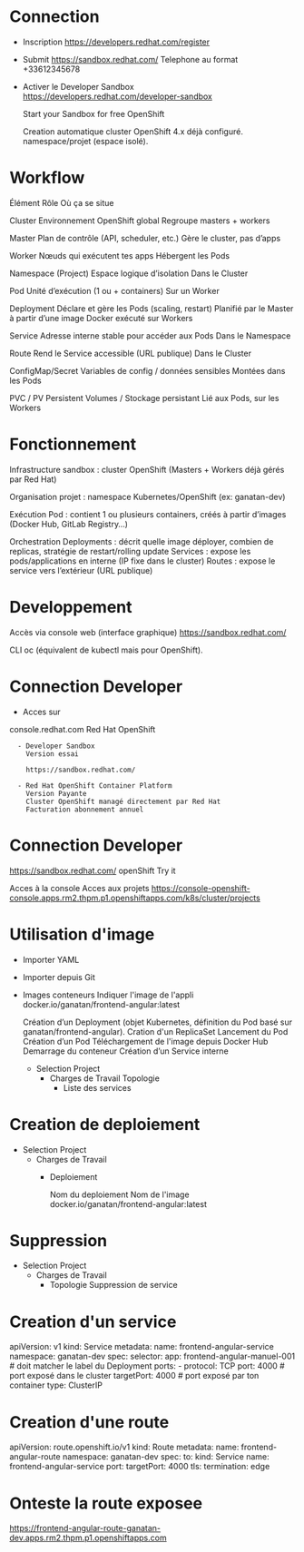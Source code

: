 # Connection
  - Inscription
    https://developers.redhat.com/register

  - Submit
    https://sandbox.redhat.com/
    Telephone au format    
      +33612345678

  - Activer le Developer Sandbox    
    https://developers.redhat.com/developer-sandbox

    Start your Sandbox for free
      OpenShift

    Creation automatique
      cluster OpenShift 4.x déjà configuré.
      namespace/projet (espace isolé).

# Workflow
  Élément	          Rôle	                                          Où ça se situe
  
  Cluster	          Environnement OpenShift global	                Regroupe masters + workers

  Master	          Plan de contrôle (API, scheduler, etc.)	        Gère le cluster, pas d’apps

  Worker	          Nœuds qui exécutent tes apps	                  Hébergent les Pods

  Namespace         (Project)	Espace logique d’isolation            Dans le Cluster

  Pod	              Unité d’exécution (1 ou + containers)	          Sur un Worker

  Deployment	      Déclare et gère les Pods (scaling, restart)     Planifié par le Master
                    à partir d’une image Docker                     exécuté sur Workers
                                
  Service	          Adresse interne stable pour accéder aux Pods	  Dans le Namespace
  
  Route	            Rend le Service accessible (URL publique)	      Dans le Cluster
  
  ConfigMap/Secret	Variables de config / données sensibles	        Montées dans les Pods
  
  PVC / PV	        Persistent Volumes / Stockage persistant	      Lié aux Pods,
                                                                    sur les Workers

# Fonctionnement
Infrastructure
  sandbox     : cluster OpenShift (Masters + Workers déjà gérés par Red Hat)

Organisation
  projet      : namespace Kubernetes/OpenShift (ex: ganatan-dev)

Exécution
  Pod         : contient 1 ou plusieurs containers, créés à partir d’images (Docker Hub, GitLab Registry…)

Orchestration
  Deployments : décrit quelle image déployer, combien de replicas, stratégie de restart/rolling update
  Services    : expose les pods/applications en interne (IP fixe dans le cluster)
  Routes      : expose le service vers l’extérieur (URL publique)

# Developpement
  
  Accès via console web (interface graphique)
    https://sandbox.redhat.com/
  
  CLI oc (équivalent de kubectl mais pour OpenShift).


# Connection Developer

  - Acces sur 
  
  console.redhat.com
    Red Hat OpenShift

      - Developer Sandbox
        Version essai

        https://sandbox.redhat.com/
    
      - Red Hat OpenShift Container Platform
        Version Payante 
        Cluster OpenShift managé directement par Red Hat
        Facturation abonnement annuel


# Connection Developer

  https://sandbox.redhat.com/
    openShift
      Try it
  
  Acces à la console
  Acces aux projets
    https://console-openshift-console.apps.rm2.thpm.p1.openshiftapps.com/k8s/cluster/projects


# Utilisation d'image

  - Importer YAML

  - Importer depuis Git
  
  - Images conteneurs
    Indiquer l'image de l'appli
      docker.io/ganatan/frontend-angular:latest

      Création d’un Deployment 
        (objet Kubernetes, définition du Pod basé sur ganatan/frontend-angular).
        Cration d'un ReplicaSet
        Lancement du Pod
      Création d’un Pod
        Téléchargement de l'image depuis Docker Hub
        Demarrage du conteneur
      Création d’un Service interne
  
    - Selection Project
      - Charges de Travail
        Topologie
          - Liste des services

# Creation de deploiement

  - Selection Project
    - Charges de Travail
      - Deploiement

        Nom du deploiement
        Nom de l'image
          docker.io/ganatan/frontend-angular:latest



# Suppression

  - Selection Project
    - Charges de Travail
      - Topologie
        Suppression de service


# Creation d'un service
  apiVersion: v1
  kind: Service
  metadata:
    name: frontend-angular-service
    namespace: ganatan-dev
  spec:
    selector:
      app: frontend-angular-manuel-001   # doit matcher le label du Deployment
    ports:
      - protocol: TCP
        port: 4000       # port exposé dans le cluster
        targetPort: 4000 # port exposé par ton container
    type: ClusterIP


# Creation d'une route

  apiVersion: route.openshift.io/v1
  kind: Route
  metadata:
    name: frontend-angular-route
    namespace: ganatan-dev
  spec:
    to:
      kind: Service
      name: frontend-angular-service
    port:
      targetPort: 4000
    tls:
      termination: edge

# Onteste la route exposee
  https://frontend-angular-route-ganatan-dev.apps.rm2.thpm.p1.openshiftapps.com      

    